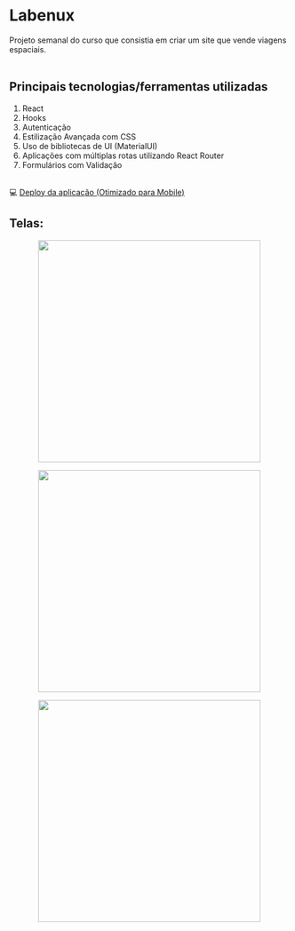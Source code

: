 # Labenux

Projeto semanal do curso que consistia em criar um site que vende viagens espaciais.
<br>
<br>
## Principais tecnologias/ferramentas utilizadas

1. React
2. Hooks
4. Autenticação
5. Estilização Avançada com CSS
6. Uso de bibliotecas de UI (MaterialUI)
7. Aplicações com múltiplas rotas utilizando React Router
8. Formulários com Validação
<br><br>


💻 [Deploy da aplicação (Otimizado para Mobile)](http://foreddit2.surge.sh/)

## Telas: 
<p align="center">
  <img align='center' height='400' src='https://docs.google.com/uc?id=1OCfe2Zp9ycMW8vqys73ileFMr_jN57cq'>
</p>
<p align="center">
  <img align='center' height='400' src='https://docs.google.com/uc?id=10PMzwtPCuI2kxZ7nvSr7Hxn8Ie_xxxaE'>
</p>
<p align="center">
  <img align='center' height='400' src='https://docs.google.com/uc?id=1WlWiaeArXyBfZ_bFhxBQjlJhMeRi5u1I'>
</p>
<br>
<br>
